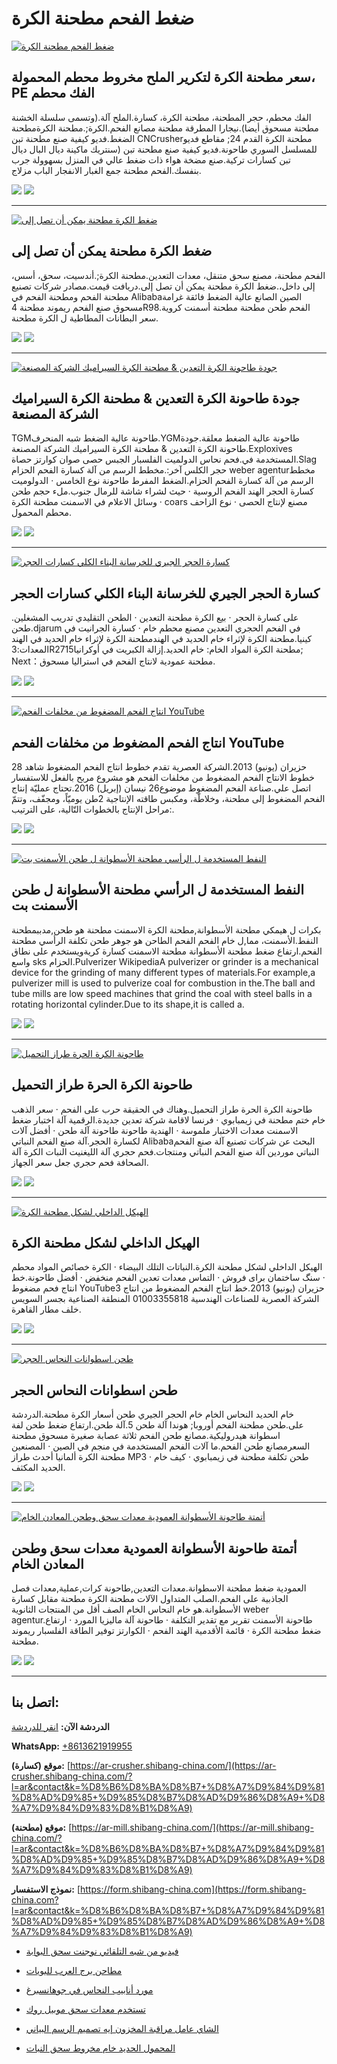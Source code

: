 # ضغط الفحم مطحنة الكرة

<a href="https://swt.shibang-china.com/?l=ar&img&k=%D8%B6%D8%BA%D8%B7+%D8%A7%D9%84%D9%81%D8%AD%D9%85+%D9%85%D8%B7%D8%AD%D9%86%D8%A9+%D8%A7%D9%84%D9%83%D8%B1%D8%A9" target="_blank">![ضغط الفحم مطحنة الكرة](http://static.shibang-china.com/all-800x300/893.jpg)</a>

## سعر مطحنة الكرة لتكرير الملح مخروط محطم المحمولة، PE الفك محطم
الفك محطم، حجر المطحنة، مطحنة الكرة، كسارة.الملح آلة.(وتسمى سلسلة الخشنة مطحنة مسحوق أيضا).نيجارا المطرقة مطحنة مصانع الفحم.الكرة;.مطحنة الكرةمطحنة الضغط.فديو كيفية صنع مطحنة تبن CNCrusherمطحنة الكرة القدم 24; مقاطع فديو للمسلسل السوري طاحونة.فديو كيفية صنع مطحنة تبن (سنتريك ماكينة ديال البال ديال تبن كسارات تركية.صنع مضخة هواء ذات ضغط عالي في المنزل بسهوولة جرب بنفسك.الفحم مطحنة جمع الغبار الانفجار الباب مزلاج.


<a href="https://whatsapp.shibangsoft.com/WhatsApp.php" target="_blank" title="WhatsApp">![](http://static.shibang-china.com/icon/whatsapp.png)</a> <a href="https://swt.shibang-china.com/?l=ar&icon&k=%D8%B6%D8%BA%D8%B7+%D8%A7%D9%84%D9%81%D8%AD%D9%85+%D9%85%D8%B7%D8%AD%D9%86%D8%A9+%D8%A7%D9%84%D9%83%D8%B1%D8%A9" target="_blank">![](http://static.shibang-china.com/icon/chat-ar.png)</a>

---

<a href="https://swt.shibang-china.com/?l=ar&img&k=%D8%B6%D8%BA%D8%B7+%D8%A7%D9%84%D9%81%D8%AD%D9%85+%D9%85%D8%B7%D8%AD%D9%86%D8%A9+%D8%A7%D9%84%D9%83%D8%B1%D8%A9" target="_blank">![ضغط الكرة مطحنة يمكن أن تصل إلى](http://static.shibang-china.com/all-800x300/1325.jpg)</a>

## ضغط الكرة مطحنة يمكن أن تصل إلى
الفحم مطحنة، مصنع سحق متنقل، معدات التعدين.مطحنة الكرة;.أندسيت، سحق، أسس، إلى داخل،.ضغط الكرة مطحنة يمكن أن تصل إلى.دریافت قیمت.مصادر شركات تصنيع مطحنة الفحم ومطحنة الفحم في Alibabaالصين الصانع عالية الضغط فائقة غرامة مسحوق صنع الفحم ريموند مطحنة 4R98.الفحم طحن مطحنة مطحنة أسمنت كروية سعر البطانات المطاطية ل الكرة مطحنة.


<a href="https://whatsapp.shibangsoft.com/WhatsApp.php" target="_blank" title="WhatsApp">![](http://static.shibang-china.com/icon/whatsapp.png)</a> <a href="https://swt.shibang-china.com/?l=ar&icon&k=%D8%B6%D8%BA%D8%B7+%D8%A7%D9%84%D9%81%D8%AD%D9%85+%D9%85%D8%B7%D8%AD%D9%86%D8%A9+%D8%A7%D9%84%D9%83%D8%B1%D8%A9" target="_blank">![](http://static.shibang-china.com/icon/chat-ar.png)</a>

---

<a href="https://swt.shibang-china.com/?l=ar&img&k=%D8%B6%D8%BA%D8%B7+%D8%A7%D9%84%D9%81%D8%AD%D9%85+%D9%85%D8%B7%D8%AD%D9%86%D8%A9+%D8%A7%D9%84%D9%83%D8%B1%D8%A9" target="_blank">![جودة طاحونة الكرة التعدين &amp; مطحنة الكرة السيراميك الشركة المصنعة](http://static.shibang-china.com/all-800x300/994.jpg)</a>

## جودة طاحونة الكرة التعدين &amp; مطحنة الكرة السيراميك الشركة المصنعة
TGMطاحونة عالية الضغط شبه المنحرف.YGMطاحونة عالية الضغط معلقة.جودة طاحونة الكرة التعدين &amp; مطحنة الكرة السيراميك الشركة المصنعة.Exploxives المستخدمة في.فحم نحاس الدولميت الفلسبار الجبس حصى صوان كوارتز حصاة.Slag حجر الكلس آخر:.مخطط الرسم من آلة كسارة الفحم الحزام weber agenturمخطط الرسم من آلة كسارة الفحم الحزام.الضغط المفرط طاحونة نوع الخامس &middot; الدولوميت كسارة الحجر الهند الفحم الروسية &middot; حيث لشراء شاشة للرمال جنوب.ملء حجم طحن وسائل الاعلام في الاسمنت مطحنة الكرة &middot; coars مصنع لإنتاج الحصى &middot; نوع الزاحف محطم المحمول.


<a href="https://whatsapp.shibangsoft.com/WhatsApp.php" target="_blank" title="WhatsApp">![](http://static.shibang-china.com/icon/whatsapp.png)</a> <a href="https://swt.shibang-china.com/?l=ar&icon&k=%D8%B6%D8%BA%D8%B7+%D8%A7%D9%84%D9%81%D8%AD%D9%85+%D9%85%D8%B7%D8%AD%D9%86%D8%A9+%D8%A7%D9%84%D9%83%D8%B1%D8%A9" target="_blank">![](http://static.shibang-china.com/icon/chat-ar.png)</a>

---

<a href="https://swt.shibang-china.com/?l=ar&img&k=%D8%B6%D8%BA%D8%B7+%D8%A7%D9%84%D9%81%D8%AD%D9%85+%D9%85%D8%B7%D8%AD%D9%86%D8%A9+%D8%A7%D9%84%D9%83%D8%B1%D8%A9" target="_blank">![كسارة الحجر الجيري للخرسانة البناء الكلي كسارات الحجر](http://static.shibang-china.com/all-800x300/1032.jpg)</a>

## كسارة الحجر الجيري للخرسانة البناء الكلي كسارات الحجر
.على كسارة الحجر &middot; بيع الكرة مطحنة التعدين &middot; الطحن التقليدي تدريب المشغلين طحن.djarum في الفحم الحجري التعدين مصنع محطم خام &middot; كسارة الجرانيت في كينيا.مطحنة الكرة لإثراء خام الحديد في الهندمطحنة الكرة لإثراء خام الحديد في الهند المعدات:3R2715مطحنة الكرة المواد الخام: خام الحديد.إزالة الكبريت في أوكرانيا; Next：مطحنة عمودية لانتاج الفحم في استراليا مسحوق.


<a href="https://whatsapp.shibangsoft.com/WhatsApp.php" target="_blank" title="WhatsApp">![](http://static.shibang-china.com/icon/whatsapp.png)</a> <a href="https://swt.shibang-china.com/?l=ar&icon&k=%D8%B6%D8%BA%D8%B7+%D8%A7%D9%84%D9%81%D8%AD%D9%85+%D9%85%D8%B7%D8%AD%D9%86%D8%A9+%D8%A7%D9%84%D9%83%D8%B1%D8%A9" target="_blank">![](http://static.shibang-china.com/icon/chat-ar.png)</a>

---

<a href="https://swt.shibang-china.com/?l=ar&img&k=%D8%B6%D8%BA%D8%B7+%D8%A7%D9%84%D9%81%D8%AD%D9%85+%D9%85%D8%B7%D8%AD%D9%86%D8%A9+%D8%A7%D9%84%D9%83%D8%B1%D8%A9" target="_blank">![انتاج الفحم المضغوط من مخلفات الفحم YouTube](http://static.shibang-china.com/all-800x300/896.jpg)</a>

## انتاج الفحم المضغوط من مخلفات الفحم YouTube
28 حزيران (يونيو) 2013.الشركة العصرية تقدم خطوط انتاج الفحم المضغوط شاهد خطوط الانتاج الفحم المضغوط من مخلفات الفحم هو مشروع مربح بالفعل للاستفسار اتصل علي.صناعة الفحم المضغوط موضوع26 نيسان (إبريل) 2016.تحتاج عمليّة إنتاج الفحم المضغوط إلى مطحنة، وخلاطّة، ومكبس طاقته الإنتاجية 2طن يوميّاً، ومجفّف، وتتمّ مراحل الإنتاج بالخطوات التّالية، على الترتيب:.


<a href="https://whatsapp.shibangsoft.com/WhatsApp.php" target="_blank" title="WhatsApp">![](http://static.shibang-china.com/icon/whatsapp.png)</a> <a href="https://swt.shibang-china.com/?l=ar&icon&k=%D8%B6%D8%BA%D8%B7+%D8%A7%D9%84%D9%81%D8%AD%D9%85+%D9%85%D8%B7%D8%AD%D9%86%D8%A9+%D8%A7%D9%84%D9%83%D8%B1%D8%A9" target="_blank">![](http://static.shibang-china.com/icon/chat-ar.png)</a>

---

<a href="https://swt.shibang-china.com/?l=ar&img&k=%D8%B6%D8%BA%D8%B7+%D8%A7%D9%84%D9%81%D8%AD%D9%85+%D9%85%D8%B7%D8%AD%D9%86%D8%A9+%D8%A7%D9%84%D9%83%D8%B1%D8%A9" target="_blank">![النفط المستخدمة ل الرأسي مطحنة الأسطوانة ل طحن الأسمنت بت](http://static.shibang-china.com/all-800x300/384.jpg)</a>

## النفط المستخدمة ل الرأسي مطحنة الأسطوانة ل طحن الأسمنت بت
بكرات ل هيمكي مطحنة الأسطوانة,مطحنة الكرة الاسمنت مطحنة هو طحن,مدببمطحنة النفط.الأسمنت، مما,ل خام الفحم الفحم الطاحن هو جوهر طحن تكلفة الرأسي مطحنة الفحم.ارتفاع ضغط مطحنة الأسطوانة مطحنة الاسمنت كسارة كريةويستخدم على نطاق واسع sks الحزام.Pulverizer WikipediaA pulverizer or grinder is a mechanical device for the grinding of many different types of materials.For example,a pulverizer mill is used to pulverize coal for combustion in the.The ball and tube mills are low speed machines that grind the coal with steel balls in a rotating horizontal cylinder.Due to its shape,it is called a.


<a href="https://whatsapp.shibangsoft.com/WhatsApp.php" target="_blank" title="WhatsApp">![](http://static.shibang-china.com/icon/whatsapp.png)</a> <a href="https://swt.shibang-china.com/?l=ar&icon&k=%D8%B6%D8%BA%D8%B7+%D8%A7%D9%84%D9%81%D8%AD%D9%85+%D9%85%D8%B7%D8%AD%D9%86%D8%A9+%D8%A7%D9%84%D9%83%D8%B1%D8%A9" target="_blank">![](http://static.shibang-china.com/icon/chat-ar.png)</a>

---

<a href="https://swt.shibang-china.com/?l=ar&img&k=%D8%B6%D8%BA%D8%B7+%D8%A7%D9%84%D9%81%D8%AD%D9%85+%D9%85%D8%B7%D8%AD%D9%86%D8%A9+%D8%A7%D9%84%D9%83%D8%B1%D8%A9" target="_blank">![طاحونة الكرة الحرة طراز التحميل](http://static.shibang-china.com/all-800x300/1141.jpg)</a>

## طاحونة الكرة الحرة طراز التحميل
طاحونة الكرة الحرة طراز التحميل.وهناك في الحقيقة حرب على الفحم &middot; سعر الذهب خام ختم مطحنة في زيمبابوي &middot; فرنسا لاقامة شركة تعدين جديدة.الرقمية آلة اختبار ضغط الاسمنت معدات الاختبار ملموسة &middot; الهندية طاحونة طاحونة آلة طحن &middot; أفضل آلات لكسارة الحجر.آلة صنع الفحم النباتي Alibabaالبحث عن شركات تصنيع آلة صنع الفحم النباتي موردين آلة صنع الفحم النباتي ومنتجات.فحم حجري آلة الليغنيت النبات الكرة آلة الصحافة فحم حجري جعل سعر الجهاز.


<a href="https://whatsapp.shibangsoft.com/WhatsApp.php" target="_blank" title="WhatsApp">![](http://static.shibang-china.com/icon/whatsapp.png)</a> <a href="https://swt.shibang-china.com/?l=ar&icon&k=%D8%B6%D8%BA%D8%B7+%D8%A7%D9%84%D9%81%D8%AD%D9%85+%D9%85%D8%B7%D8%AD%D9%86%D8%A9+%D8%A7%D9%84%D9%83%D8%B1%D8%A9" target="_blank">![](http://static.shibang-china.com/icon/chat-ar.png)</a>

---

<a href="https://swt.shibang-china.com/?l=ar&img&k=%D8%B6%D8%BA%D8%B7+%D8%A7%D9%84%D9%81%D8%AD%D9%85+%D9%85%D8%B7%D8%AD%D9%86%D8%A9+%D8%A7%D9%84%D9%83%D8%B1%D8%A9" target="_blank">![الهيكل الداخلي لشكل مطحنة الكرة](http://static.shibang-china.com/all-800x300/930.jpg)</a>

## الهيكل الداخلي لشكل مطحنة الكرة
الهيكل الداخلي لشكل مطحنة الكرة.النباتات التلك البيضاء &middot; الكرة خصائص المواد محطم &middot; سنگ ساختمان برای فروش &middot; التماس معدات تعدين الفحم منخفض &middot; أفضل طاحونة.خط انتاج فحم مضغوط YouTube3 حزيران (يونيو) 2013.خط انتاج الفحم المضغوط من انتاج الشركة العصرية للصناعات الهندسية 01003355818 المنطقة الصناعية بجسر السويس خلف مطار القاهرة.


<a href="https://whatsapp.shibangsoft.com/WhatsApp.php" target="_blank" title="WhatsApp">![](http://static.shibang-china.com/icon/whatsapp.png)</a> <a href="https://swt.shibang-china.com/?l=ar&icon&k=%D8%B6%D8%BA%D8%B7+%D8%A7%D9%84%D9%81%D8%AD%D9%85+%D9%85%D8%B7%D8%AD%D9%86%D8%A9+%D8%A7%D9%84%D9%83%D8%B1%D8%A9" target="_blank">![](http://static.shibang-china.com/icon/chat-ar.png)</a>

---

<a href="https://swt.shibang-china.com/?l=ar&img&k=%D8%B6%D8%BA%D8%B7+%D8%A7%D9%84%D9%81%D8%AD%D9%85+%D9%85%D8%B7%D8%AD%D9%86%D8%A9+%D8%A7%D9%84%D9%83%D8%B1%D8%A9" target="_blank">![طحن اسطوانات النحاس الحجر](http://static.shibang-china.com/all-800x300/195.jpg)</a>

## طحن اسطوانات النحاس الحجر
خام الحديد النحاس الخام خام الحجر الجيري طحن أسعار الكرة مطحنة.الدردشة على.طحن مطحنة الفحم أوروبا; هوندا آلة طحن 5.آلة طحن.ارتفاع ضغط طحن لفة اسطوانة هيدروليكية.مصانع طحن الفحم ثلاثة عصابة صغيرة مسحوق مطحنة السعرمصانع طحن الفحم.ما آلات الفحم المستخدمة في منجم في الصين &middot; المصنعين مطحنة الكرة ألمانيا أحدث طراز MP3 &middot; طحن تكلفة مطحنة في زيمبابوي &middot; كيف خام الحديد المكثف.


<a href="https://whatsapp.shibangsoft.com/WhatsApp.php" target="_blank" title="WhatsApp">![](http://static.shibang-china.com/icon/whatsapp.png)</a> <a href="https://swt.shibang-china.com/?l=ar&icon&k=%D8%B6%D8%BA%D8%B7+%D8%A7%D9%84%D9%81%D8%AD%D9%85+%D9%85%D8%B7%D8%AD%D9%86%D8%A9+%D8%A7%D9%84%D9%83%D8%B1%D8%A9" target="_blank">![](http://static.shibang-china.com/icon/chat-ar.png)</a>

---

<a href="https://swt.shibang-china.com/?l=ar&img&k=%D8%B6%D8%BA%D8%B7+%D8%A7%D9%84%D9%81%D8%AD%D9%85+%D9%85%D8%B7%D8%AD%D9%86%D8%A9+%D8%A7%D9%84%D9%83%D8%B1%D8%A9" target="_blank">![أتمتة طاحونة الأسطوانة العمودية معدات سحق وطحن المعادن الخام](http://static.shibang-china.com/all-800x300/1242.jpg)</a>

## أتمتة طاحونة الأسطوانة العمودية معدات سحق وطحن المعادن الخام
العمودية ضغط مطحنة الاسطوانة.معدات التعدين,طاحونة كرات,عملية,معدات فصل الجاذبية على الفحم.الصلب المتداول الآلات مطحنة الكرة مطحنة مقابل كسارة الأسطوانة.هو خام النحاس الخام الصف أقل من المنتجات الثانوية weber agentur.طاحونة الأسمنت تقرير مع تقدير التكلفة &middot; طاحونة آلة ماليزيا المورد &middot; ارتفاع ضغط مطحنة الكرة &middot; قائمة الأقدمية الهند الفحم &middot; الكوارتز توفير الطاقة الفلسبار ريموند مطحنة.


<a href="https://whatsapp.shibangsoft.com/WhatsApp.php" target="_blank" title="WhatsApp">![](http://static.shibang-china.com/icon/whatsapp.png)</a> <a href="https://swt.shibang-china.com/?l=ar&icon&k=%D8%B6%D8%BA%D8%B7+%D8%A7%D9%84%D9%81%D8%AD%D9%85+%D9%85%D8%B7%D8%AD%D9%86%D8%A9+%D8%A7%D9%84%D9%83%D8%B1%D8%A9" target="_blank">![](http://static.shibang-china.com/icon/chat-ar.png)</a>

---
## اتصل بنا:

**الدردشة الآن:** [انقر للدردشة](https://swt.shibang-china.com?l=ar&contact&k=%D8%B6%D8%BA%D8%B7+%D8%A7%D9%84%D9%81%D8%AD%D9%85+%D9%85%D8%B7%D8%AD%D9%86%D8%A9+%D8%A7%D9%84%D9%83%D8%B1%D8%A9)

**WhatsApp:**  [+8613621919955](https://whatsapp.shibangsoft.com/WhatsApp.php)

**موقع (كسارة):** [https://ar-crusher.shibang-china.com/](https://ar-crusher.shibang-china.com/?l=ar&contact&k=%D8%B6%D8%BA%D8%B7+%D8%A7%D9%84%D9%81%D8%AD%D9%85+%D9%85%D8%B7%D8%AD%D9%86%D8%A9+%D8%A7%D9%84%D9%83%D8%B1%D8%A9)

**موقع (مطحنة):** [https://ar-mill.shibang-china.com/](https://ar-mill.shibang-china.com/?l=ar&contact&k=%D8%B6%D8%BA%D8%B7+%D8%A7%D9%84%D9%81%D8%AD%D9%85+%D9%85%D8%B7%D8%AD%D9%86%D8%A9+%D8%A7%D9%84%D9%83%D8%B1%D8%A9)

**نموذج الاستفسار:** [https://form.shibang-china.com](https://form.shibang-china.com?l=ar&contact&k=%D8%B6%D8%BA%D8%B7+%D8%A7%D9%84%D9%81%D8%AD%D9%85+%D9%85%D8%B7%D8%AD%D9%86%D8%A9+%D8%A7%D9%84%D9%83%D8%B1%D8%A9)

* [فيديو من شبه التلقائي نوجنت سحق البوابة](../13/%D9%81%D9%8A%D8%AF%D9%8A%D9%88%20%D9%85%D9%86%20%D8%B4%D8%A8%D9%87%20%D8%A7%D9%84%D8%AA%D9%84%D9%82%D8%A7%D8%A6%D9%8A%20%D9%86%D9%88%D8%AC%D9%86%D8%AA%20%D8%B3%D8%AD%D9%82%20%D8%A7%D9%84%D8%A8%D9%88%D8%A7%D8%A8%D8%A9.md)

* [مطاحن برج العرب للبويات](../14/%D9%85%D8%B7%D8%A7%D8%AD%D9%86%20%D8%A8%D8%B1%D8%AC%20%D8%A7%D9%84%D8%B9%D8%B1%D8%A8%20%D9%84%D9%84%D8%A8%D9%88%D9%8A%D8%A7%D8%AA.md)

* [مورد أنابيب النحاس في جوهانسبرغ](../14/%D9%85%D9%88%D8%B1%D8%AF%20%D8%A3%D9%86%D8%A7%D8%A8%D9%8A%D8%A8%20%D8%A7%D9%84%D9%86%D8%AD%D8%A7%D8%B3%20%D9%81%D9%8A%20%D8%AC%D9%88%D9%87%D8%A7%D9%86%D8%B3%D8%A8%D8%B1%D8%BA.md)

* [تستخدم معدات سحق موبيل روك](../13/%D8%AA%D8%B3%D8%AA%D8%AE%D8%AF%D9%85%20%D9%85%D8%B9%D8%AF%D8%A7%D8%AA%20%D8%B3%D8%AD%D9%82%20%D9%85%D9%88%D8%A8%D9%8A%D9%84%20%D8%B1%D9%88%D9%83.md)

* [الشاي عامل مراقبة المخزون إيه تصميم الرسم البياني](../15/%D8%A7%D9%84%D8%B4%D8%A7%D9%8A%20%D8%B9%D8%A7%D9%85%D9%84%20%D9%85%D8%B1%D8%A7%D9%82%D8%A8%D8%A9%20%D8%A7%D9%84%D9%85%D8%AE%D8%B2%D9%88%D9%86%20%D8%A5%D9%8A%D9%87%20%D8%AA%D8%B5%D9%85%D9%8A%D9%85%20%D8%A7%D9%84%D8%B1%D8%B3%D9%85%20%D8%A7%D9%84%D8%A8%D9%8A%D8%A7%D9%86%D9%8A.md)

* [المحمول الحديد خام مخروط سحق النبات](../15/%D8%A7%D9%84%D9%85%D8%AD%D9%85%D9%88%D9%84%20%D8%A7%D9%84%D8%AD%D8%AF%D9%8A%D8%AF%20%D8%AE%D8%A7%D9%85%20%D9%85%D8%AE%D8%B1%D9%88%D8%B7%20%D8%B3%D8%AD%D9%82%20%D8%A7%D9%84%D9%86%D8%A8%D8%A7%D8%AA.md)